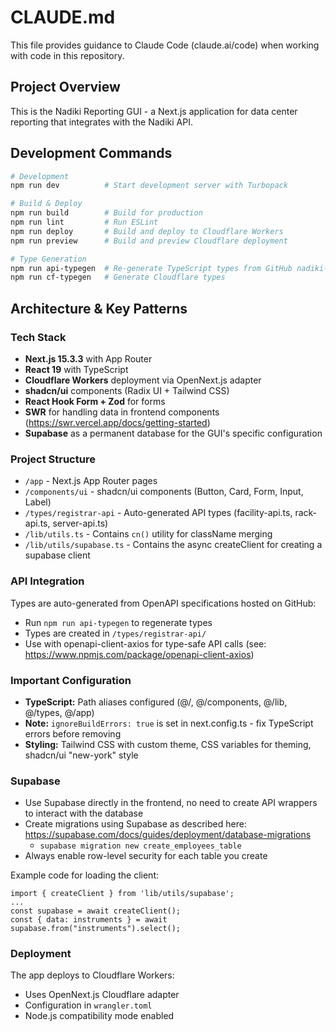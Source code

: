 # CLAUDE.md

This file provides guidance to Claude Code (claude.ai/code) when working with code in this repository.

## Project Overview

This is the Nadiki Reporting GUI - a Next.js application for data center reporting that integrates with the Nadiki API.

## Development Commands

```bash
# Development
npm run dev          # Start development server with Turbopack

# Build & Deploy
npm run build        # Build for production
npm run lint         # Run ESLint
npm run deploy       # Build and deploy to Cloudflare Workers
npm run preview      # Build and preview Cloudflare deployment

# Type Generation
npm run api-typegen  # Re-generate TypeScript types from GitHub nadiki-api spec files
npm run cf-typegen   # Generate Cloudflare types
```

## Architecture & Key Patterns

### Tech Stack
- **Next.js 15.3.3** with App Router
- **React 19** with TypeScript
- **Cloudflare Workers** deployment via OpenNext.js adapter
- **shadcn/ui** components (Radix UI + Tailwind CSS)
- **React Hook Form + Zod** for forms
- **SWR** for handling data in frontend components (https://swr.vercel.app/docs/getting-started)
- **Supabase** as a permanent database for the GUI's specific configuration

### Project Structure
- `/app` - Next.js App Router pages
- `/components/ui` - shadcn/ui components (Button, Card, Form, Input, Label)
- `/types/registrar-api` - Auto-generated API types (facility-api.ts, rack-api.ts, server-api.ts)
- `/lib/utils.ts` - Contains `cn()` utility for className merging
- `/lib/utils/supabase.ts` - Contains the async createClient for creating a supabase client

### API Integration
Types are auto-generated from OpenAPI specifications hosted on GitHub:
- Run `npm run api-typegen` to regenerate types
- Types are created in `/types/registrar-api/`
- Use with openapi-client-axios for type-safe API calls (see: https://www.npmjs.com/package/openapi-client-axios)

### Important Configuration
- **TypeScript:** Path aliases configured (@/, @/components, @/lib, @/types, @/app)
- **Note:** `ignoreBuildErrors: true` is set in next.config.ts - fix TypeScript errors before removing
- **Styling:** Tailwind CSS with custom theme, CSS variables for theming, shadcn/ui "new-york" style

### Supabase
- Use Supabase directly in the frontend, no need to create API wrappers to interact with the database
- Create migrations using Supabase as described here: https://supabase.com/docs/guides/deployment/database-migrations
  - `supabase migration new create_employees_table`
- Always enable row-level security for each table you create

Example code for loading the client:

```
import { createClient } from 'lib/utils/supabase';
...
const supabase = await createClient();
const { data: instruments } = await supabase.from("instruments").select();
```

### Deployment
The app deploys to Cloudflare Workers:
- Uses OpenNext.js Cloudflare adapter
- Configuration in `wrangler.toml`
- Node.js compatibility mode enabled